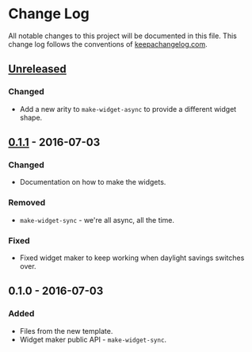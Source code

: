 # Change Log
All notable changes to this project will be documented in this file. This change log follows the conventions of [keepachangelog.com](http://keepachangelog.com/).

## [Unreleased][unreleased]
### Changed
- Add a new arity to `make-widget-async` to provide a different widget shape.

## [0.1.1] - 2016-07-03
### Changed
- Documentation on how to make the widgets.

### Removed
- `make-widget-sync` - we're all async, all the time.

### Fixed
- Fixed widget maker to keep working when daylight savings switches over.

## 0.1.0 - 2016-07-03
### Added
- Files from the new template.
- Widget maker public API - `make-widget-sync`.

[unreleased]: https://github.com/your-name/gurpsim/compare/0.1.1...HEAD
[0.1.1]: https://github.com/your-name/gurpsim/compare/0.1.0...0.1.1
